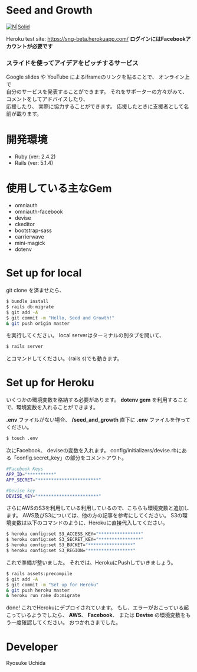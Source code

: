# Seed and Growth

[![N|Solid](http://res.cloudinary.com/dmzlfjx06/image/upload/c_scale,w_215/v1512675724/IMG_6971_nn0ew3.jpg)](https://sng-beta.herokuapp.com/)

Heroku test site: https://sng-beta.herokuapp.com/
**ログインにはFacebookアカウントが必要です**

### **スライドを使ってアイデアをピッチするサービス**
Google slides や YouTube によるiframeのリンクを貼ることで、 オンライン上で  
自分のサービスを発表することができます。
それをサポーターの方々がみて、 コメントをしてアドバイスしたり、   
応援したり、 実際に協力することができます。 応援したときに支援者として名前が載ります。

# 開発環境
  - Ruby (ver: 2.4.2)
  - Rails (ver: 5.1.4)

# 使用している主なGem
  - omniauth
  - omniauth-facebook
  - devise
  - ckeditor
  - bootstrap-sass
  - carrierwave
  - mini-magick
  - dotenv

# Set up for local
git clone を済ませたら、
```sh
$ bundle install
$ rails db:migrate
$ git add -A
$ git commit -m "Hello, Seed and Growth!"
& git push origin master
```
を実行してください。
local serverはターミナルの別タブを開いて、
```sh
$ rails server
```
とコマンドしてください。（rails s)でも動きます。
# Set up for Heroku
いくつかの環境変数を格納する必要があります。
**dotenv gem** を利用することで、環境変数を入れることができます。

**.env** ファイルがない場合、 **/seed_and_growth** 直下に **.env** ファイルを作ってください。

```sh
$ touch .env
```
次にFacebook、 deviseの変数を入れます。
config/initializers/devise.rbにある「config.secret_key」の部分をコメントアウト。
```sh
#Facebook Keys
APP_ID="**********"
APP_SECRET="***********************"

#Devise key
DEVISE_KEY="***********************"
```
さらにAWSのS3を利用している利用しているので、こちらも環境変数と追加します。
AWS及びS3については、他の方の記事を参考にしてください。
S3の環境変数は以下のコマンドのように、Herokuに直接代入してください。

```sh
$ heroku config:set S3_ACCESS_KEY="****************"
$ heroku config:set S3_SECRET_KEY="****************"
$ heroku config:set S3_BUCKET="*****************"
$ heroku config:set S3_REGION="*****************"
```
これで準備が整いました。
それでは、HerokuにPushしていきましょう。
```sh
$ rails assets:precompile
$ git add -A
$ git commit -m "Set up for Heroku"
& git push heroku master
& heroku run rake db:migrate
```
done!
これでHerokuにデプロイされています。
もし、エラーがおこっている起こっているようでしたら、 **AWS**、 **Facebook**、 または **Devise** の環境変数をもう一度確認してください。
おつかれさまでした。

# Developer
Ryosuke Uchida
